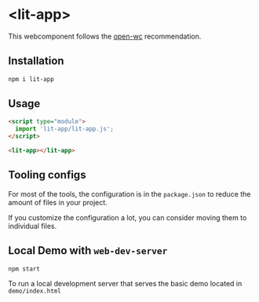 # \<lit-app>

This webcomponent follows the [open-wc](https://github.com/open-wc/open-wc) recommendation.

## Installation

```bash
npm i lit-app
```

## Usage

```html
<script type="module">
  import 'lit-app/lit-app.js';
</script>

<lit-app></lit-app>
```



## Tooling configs

For most of the tools, the configuration is in the `package.json` to reduce the amount of files in your project.

If you customize the configuration a lot, you can consider moving them to individual files.

## Local Demo with `web-dev-server`

```bash
npm start
```

To run a local development server that serves the basic demo located in `demo/index.html`
